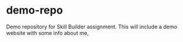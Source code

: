 # demo-repo
Demo repository for Skill Builder assignment. This will include a demo website with some info about me, 
